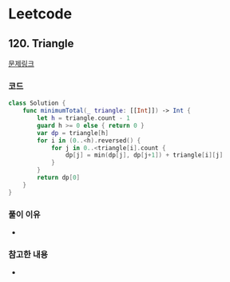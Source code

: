 # Leetcode

## 120. Triangle


[문제링크](https://leetcode.com/problems/triangle/)


### 코드

```swift
class Solution {
    func minimumTotal(_ triangle: [[Int]]) -> Int {
        let h = triangle.count - 1
        guard h >= 0 else { return 0 }
        var dp = triangle[h]
        for i in (0..<h).reversed() {
            for j in 0..<triangle[i].count {
                dp[j] = min(dp[j], dp[j+1]) + triangle[i][j]
            }
        }
        return dp[0]
    }
}
```

### 풀이 이유
-

### 참고한 내용
- 